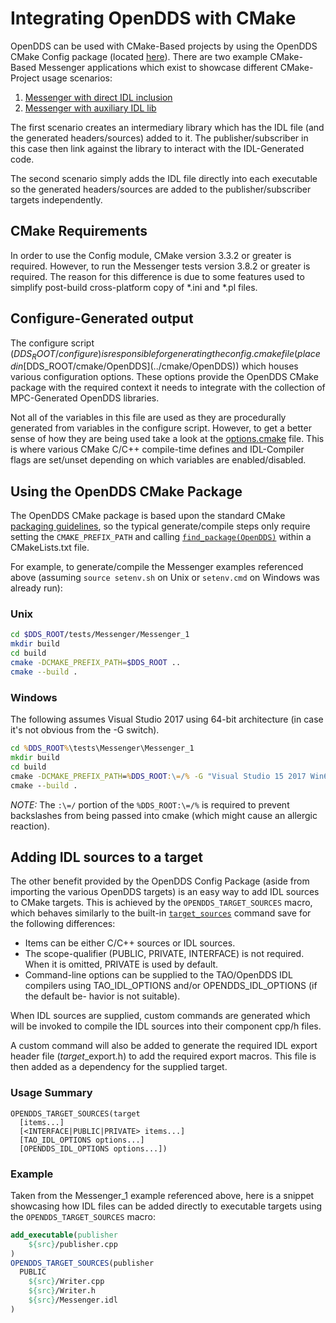 
# Integrating OpenDDS with CMake

OpenDDS can be used with CMake-Based projects by using the OpenDDS CMake Config
package (located [here](../cmake)). There are two example CMake-Based Messenger
applications which exist to showcase different CMake-Project usage scenarios:

  1. [Messenger with direct IDL inclusion](../tests/cmake_integration/Messenger/Messenger_1/CMakeLists.txt)
  2. [Messenger with auxiliary IDL lib](../tests/cmake_integration/Messenger/Messenger_2/CMakeLists.txt)

The first scenario creates an intermediary library which has the IDL file (and
the generated headers/sources) added to it. The publisher/subscriber in this case
then link against the library to interact with the IDL-Generated code.

The second scenario simply adds the IDL file directly into each executable so
the generated headers/sources are added to the publisher/subscriber targets
independently.

## CMake Requirements

In order to use the Config module, CMake version 3.3.2 or greater is required.
However, to run the Messenger tests version 3.8.2 or greater is required. The
reason for this difference is due to some features used to simplify post-build
cross-platform copy of *.ini and *.pl files.

## Configure-Generated output

The configure script ($DDS_ROOT/configure) is responsible for generating the
config.cmake file (placed in [$DDS_ROOT/cmake/OpenDDS](../cmake/OpenDDS))
which houses various configuration options. These options provide the OpenDDS
CMake package with the required context it needs to integrate with the
collection of MPC-Generated OpenDDS libraries.

Not all of the variables in this file are used as they are procedurally
generated from variables in the configure script. However, to get a better
sense of how they are being used take a look at the
[options.cmake](../cmake/OpenDDS/options.cmake) file. This is where various
CMake C/C++ compile-time defines and IDL-Compiler flags are set/unset
depending on which variables are enabled/disabled.

## Using the OpenDDS CMake Package

The OpenDDS CMake package is based upon the standard CMake
[packaging guidelines](https://cmake.org/cmake/help/latest/manual/cmake-packages.7.html),
so the typical generate/compile steps only require setting the `CMAKE_PREFIX_PATH` and
calling [`find_package(OpenDDS)`](https://cmake.org/cmake/help/latest/command/find_package.html)
within a CMakeLists.txt file.

For example, to generate/compile the Messenger examples referenced above (assuming `source setenv.sh`
on Unix or `setenv.cmd` on Windows was already run):

### Unix

```bash
cd $DDS_ROOT/tests/Messenger/Messenger_1
mkdir build
cd build
cmake -DCMAKE_PREFIX_PATH=$DDS_ROOT ..
cmake --build .
```

### Windows

The following assumes Visual Studio 2017 using 64-bit architecture (in
case it's not obvious from the -G switch).

```bat
cd %DDS_ROOT%\tests\Messenger\Messenger_1
mkdir build
cd build
cmake -DCMAKE_PREFIX_PATH=%DDS_ROOT:\=/% -G "Visual Studio 15 2017 Win64" ..
cmake --build .
```
*NOTE:* The `:\=/` portion of the `%DDS_ROOT:\=/%` is required to prevent
backslashes from being passed into cmake (which might cause an allergic reaction).

## Adding IDL sources to a target

The other benefit provided by the OpenDDS Config Package (aside from importing the
various OpenDDS targets) is an easy way to add IDL sources to CMake targets. This
is achieved by the `OPENDDS_TARGET_SOURCES` macro, which behaves similarly to the
built-in [`target_sources`](https://cmake.org/cmake/help/latest/command/target_sources.html)
command save for the following differences:

  - Items can be either C/C++ sources or IDL sources.
  - The scope-qualifier (PUBLIC, PRIVATE, INTERFACE) is not required.
    When it is omitted, PRIVATE is used by default.
  - Command-line options can be supplied to the TAO/OpenDDS IDL compilers
    using TAO_IDL_OPTIONS and/or OPENDDS_IDL_OPTIONS (if the default be-
    havior is not suitable).

When IDL sources are supplied, custom commands are generated which will
be invoked to compile the IDL sources into their component cpp/h files.

A custom command will also be added to generate the required IDL export
header file (*target*_export.h) to add the required export macros. This
file is then added as a dependency for the supplied target.

### Usage Summary

```
OPENDDS_TARGET_SOURCES(target
  [items...]
  [<INTERFACE|PUBLIC|PRIVATE> items...]
  [TAO_IDL_OPTIONS options...]
  [OPENDDS_IDL_OPTIONS options...])
```

### Example

Taken from the Messenger_1 example referenced above, here is a snippet showcasing
how IDL files can be added directly to executable targets using the
`OPENDDS_TARGET_SOURCES` macro:

```cmake
add_executable(publisher
    ${src}/publisher.cpp
)
OPENDDS_TARGET_SOURCES(publisher
  PUBLIC
    ${src}/Writer.cpp
    ${src}/Writer.h
    ${src}/Messenger.idl
)
```
